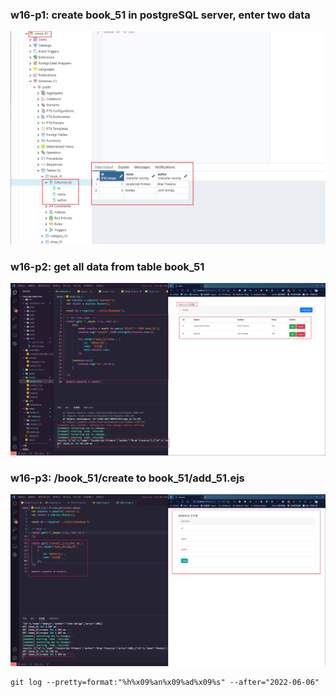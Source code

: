 ### w16-p1: create book_51 in postgreSQL server, enter two data

![](w16-p1.png)

### w16-p2: get all data from table book_51

![](w16-p2.png)

### w16-p3: /book_51/create to book_51/add_51.ejs

![](w16-p3.png)



```
git log --pretty=format:"%h%x09%an%x09%ad%x09%s" --after="2022-06-06"
```